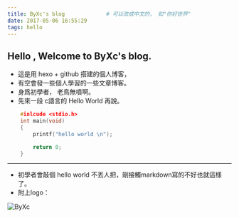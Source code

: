 ```yaml
---
title: ByXc's blog             # 可以改成中文的， 如"你好世界"
date: 2017-05-06 16:55:29
tags: hello
---
```

## Hello , Welcome to ByXc's blog.

<!--more-->

* 這是用 hexo + github 搭建的個人博客，
* 有空會發一些個人學習的一些文章博客。
* 身爲初學者， 老鳥無噴啊。
* 先來一段 c語言的 Hello World 再說。

``` c
    #inlcude <stdio.h>
    int main(void)
    {
        printf("hello world \n");

        return 0;
    }
```
***

* 初學者會敲個 hello world 不丟人把，剛接觸markdown寫的不好也就這樣了。
* 附上logo：

 ![ByXc](https://github.com/ByXc01/Blog-image/raw/master/logo/logo.jpg "ByXc")
